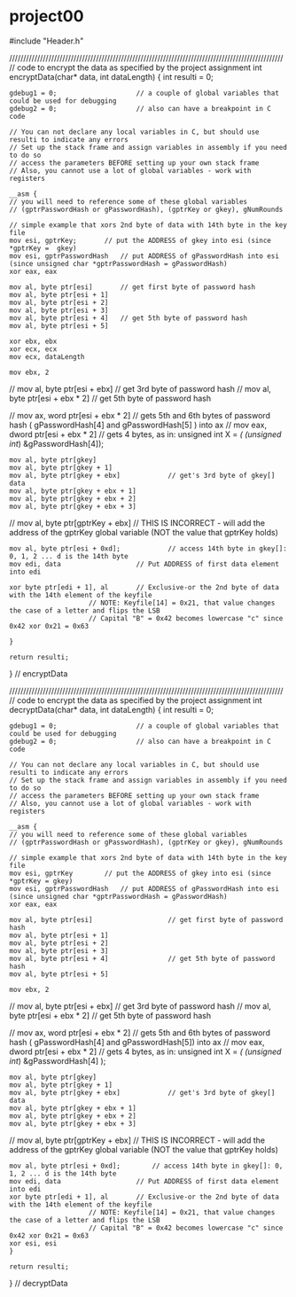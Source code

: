 # project00


#include "Header.h"

//////////////////////////////////////////////////////////////////////////////////////////////////
// code to encrypt the data as specified by the project assignment
int encryptData(char* data, int dataLength)
{
	int resulti = 0;

	gdebug1 = 0;					// a couple of global variables that could be used for debugging
	gdebug2 = 0;					// also can have a breakpoint in C code

	// You can not declare any local variables in C, but should use resulti to indicate any errors
	// Set up the stack frame and assign variables in assembly if you need to do so
	// access the parameters BEFORE setting up your own stack frame
	// Also, you cannot use a lot of global variables - work with registers

	__asm {
	// you will need to reference some of these global variables
	// (gptrPasswordHash or gPasswordHash), (gptrKey or gkey), gNumRounds

	// simple example that xors 2nd byte of data with 14th byte in the key file
	mov esi, gptrKey;		// put the ADDRESS of gkey into esi (since *gptrKey =  gkey)
	mov esi, gptrPasswordHash	// put ADDRESS of gPasswordHash into esi (since unsigned char *gptrPasswordHash = gPasswordHash)
	xor eax, eax

	mov al, byte ptr[esi]		// get first byte of password hash
	mov al, byte ptr[esi + 1]
	mov al, byte ptr[esi + 2]
	mov al, byte ptr[esi + 3]
	mov al, byte ptr[esi + 4]	// get 5th byte of password hash
	mov al, byte ptr[esi + 5]

	xor ebx, ebx
	xor ecx, ecx
	mov ecx, dataLength

	mov ebx, 2
//	mov al, byte ptr[esi + ebx]	    // get 3rd byte of password hash
//	mov al, byte ptr[esi + ebx * 2]	    // get 5th byte of password hash

//	mov ax, word ptr[esi + ebx * 2]			// gets 5th and 6th bytes of password hash ( gPasswordHash[4] and gPasswordHash[5] ) into ax
//	mov eax, dword ptr[esi + ebx * 2]		// gets 4 bytes, as in:  unsigned int X = *( (unsigned int*) &gPasswordHash[4]);

	mov al, byte ptr[gkey]
	mov al, byte ptr[gkey + 1]
	mov al, byte ptr[gkey + ebx]			// get's 3rd byte of gkey[] data
	mov al, byte ptr[gkey + ebx + 1]
	mov al, byte ptr[gkey + ebx + 2]
	mov al, byte ptr[gkey + ebx + 3]

//	mov al, byte ptr[gptrKey + ebx]		// THIS IS INCORRECT - will add the address of the gptrKey global variable (NOT the value that gptrKey holds)
 
	mov al, byte ptr[esi + 0xd];	        // access 14th byte in gkey[]: 0, 1, 2 ... d is the 14th byte
	mov edi, data			        // Put ADDRESS of first data element into edi

	xor byte ptr[edi + 1], al		// Exclusive-or the 2nd byte of data with the 14th element of the keyfile
						// NOTE: Keyfile[14] = 0x21, that value changes the case of a letter and flips the LSB
						// Capital "B" = 0x42 becomes lowercase "c" since 0x42 xor 0x21 = 0x63

	}

	return resulti;
} // encryptData

//////////////////////////////////////////////////////////////////////////////////////////////////
// code to encrypt the data as specified by the project assignment
int decryptData(char* data, int dataLength)
{
	int resulti = 0;

	gdebug1 = 0;					// a couple of global variables that could be used for debugging
	gdebug2 = 0;					// also can have a breakpoint in C code

	// You can not declare any local variables in C, but should use resulti to indicate any errors
	// Set up the stack frame and assign variables in assembly if you need to do so
	// access the parameters BEFORE setting up your own stack frame
	// Also, you cannot use a lot of global variables - work with registers

	__asm {
	// you will need to reference some of these global variables
	// (gptrPasswordHash or gPasswordHash), (gptrKey or gkey), gNumRounds

	// simple example that xors 2nd byte of data with 14th byte in the key file
	mov esi, gptrKey		// put the ADDRESS of gkey into esi (since *gptrKey = gkey)
	mov esi, gptrPasswordHash	// put ADDRESS of gPasswordHash into esi (since unsigned char *gptrPasswordHash = gPasswordHash)
	xor eax, eax

	mov al, byte ptr[esi]					// get first byte of password hash
	mov al, byte ptr[esi + 1]
	mov al, byte ptr[esi + 2]
	mov al, byte ptr[esi + 3]
	mov al, byte ptr[esi + 4]				// get 5th byte of password hash
	mov al, byte ptr[esi + 5]

	mov ebx, 2
//	mov al, byte ptr[esi + ebx]			// get 3rd byte of password hash
//	mov al, byte ptr[esi + ebx * 2]	   // get 5th byte of password hash

//	mov ax, word ptr[esi + ebx * 2]	  // gets 5th and 6th bytes of password hash ( gPasswordHash[4] and gPasswordHash[5]) into ax
//	mov eax, dword ptr[esi + ebx * 2]	// gets 4 bytes, as in:  unsigned int X = *( (unsigned int*) &gPasswordHash[4] );

	mov al, byte ptr[gkey]
	mov al, byte ptr[gkey + 1]
	mov al, byte ptr[gkey + ebx]			// get's 3rd byte of gkey[] data
	mov al, byte ptr[gkey + ebx + 1]
	mov al, byte ptr[gkey + ebx + 2]
	mov al, byte ptr[gkey + ebx + 3]

//	mov al, byte ptr[gptrKey + ebx]		// THIS IS INCORRECT - will add the address of the gptrKey global variable (NOT the  value that gptrKey holds)

	mov al, byte ptr[esi + 0xd];		// access 14th byte in gkey[]: 0, 1, 2 ... d is the 14th byte
	mov edi, data			        // Put ADDRESS of first data element into edi
	xor byte ptr[edi + 1], al		// Exclusive-or the 2nd byte of data with the 14th element of the keyfile
						// NOTE: Keyfile[14] = 0x21, that value changes the case of a letter and flips the LSB
						// Capital "B" = 0x42 becomes lowercase "c" since 0x42 xor 0x21 = 0x63
	xor esi, esi
	}

	return resulti;

} // decryptData
